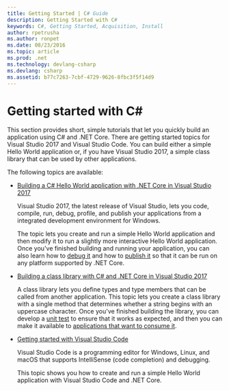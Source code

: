 ```yaml
---
title: Getting Started | C# Guide
description: Getting Started with C#
keywords: C#, Getting Started, Acquisition, Install
author: rpetrusha
ms.author: ronpet
ms.date: 08/23/2016
ms.topic: article
ms.prod: .net
ms.technology: devlang-csharp
ms.devlang: csharp
ms.assetid: b77c7263-7cbf-4729-9626-8fbc3f5f14d9
---
```


# Getting started with C# #

This section provides short, simple tutorials that let you quickly build an application using C# and .NET Core. There are getting started topics for Visual Studio 2017 and Visual Studio Code. You can build either a simple Hello World application or, if you have Visual Studio 2017, a simple class library that can be used by other applications.

The following topics are available:

- [Building a C# Hello World application with .NET Core in Visual Studio 2017](with-visual-studio-2017.md)

   Visual Studio 2017, the latest release of Visual Studio, lets you code, compile, run, debug, profile, and publish your applications from a integrated development environment for Windows.

   The topic lets you create and run a simple Hello World application and then modify it to run a slightly more interactive Hello World application. Once you've finished building and running your application, you can also learn how to [debug it](.\debugging-with-visual-studio-2017.md) and how to [publish it](.\publishing-with-visual-studio-2017.md) so that it can be run on any platform supported by .NET Core.

- [Building a class library with C# and .NET Core in Visual Studio 2017](library-with-visual-studio-2017.md)

   A class library lets you define types and type members that can be called from another application. This topic lets you create a class library with a single method that determines whether a string begins with an uppercase character. Once you've finished building the library, you can develop a [unit test](testing-library-with-visual-studio.md) to ensure that it works as expected, and then you can make it available to [applications that want to consume it](consuming-library-with-visual-studio-2017.md).

- [Getting started with Visual Studio Code](with-visual-studio-code.md)

   Visual Studio Code is a programming editor for Windows, Linux, and macOS that supports IntelliSense (code completion) and debugging.

   This topic shows you how to create and run a simple Hello World application with Visual Studio Code and .NET Core.
   